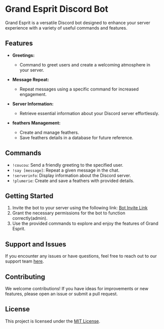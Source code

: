 # Grand Esprit Discord Bot

Grand Esprit is a versatile Discord bot designed to enhance your server experience with a variety of useful commands and features.

## Features

- **Greetings:**
  - Command to greet users and create a welcoming atmosphere in your server.

- **Message Repeat:**
  - Repeat messages using a specific command for increased engagement.

- **Server Information:**
  - Retrieve essential information about your Discord server effortlessly.

- **feathers Management:**
  - Create and manage feathers.
  - Save feathers details in a database for future reference.

## Commands

- `!coucou`: Send a friendly greeting to the specified user.
- `!say [message]`: Repeat a given message in the chat.
- `!serverinfo`: Display information about the Discord server.
- `!plumerie`: Create and save a feathers with provided details.

## Getting Started

1. Invite the bot to your server using the following link: [Bot Invite Link](#)
2. Grant the necessary permissions for the bot to function correctly(admin).
3. Use the provided commands to explore and enjoy the features of Grand Esprit.

## Support and Issues

If you encounter any issues or have questions, feel free to reach out to our support team [here](#).

## Contributing

We welcome contributions! If you have ideas for improvements or new features, please open an issue or submit a pull request.

## License

This project is licensed under the [MIT License](LICENSE).
